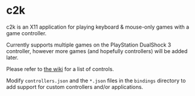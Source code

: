 # c2k

c2k is an X11 application for playing keyboard & mouse-only games with a game controller.

Currently supports multiple games on the PlayStation DualShock 3 controller, however more games (and hopefully controllers) will be added later.

Please refer to [the wiki](https://github.com/miestasmia/c2k/wiki) for a list of controls.

Modify `controllers.json` and the `*.json` files in the `bindings` directory to add support for custom controllers and/or applications.
